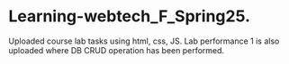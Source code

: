 # Learning-webtech_F_Spring25.
Uploaded course lab tasks using html, css, JS. 
Lab performance 1 is also uploaded where DB CRUD operation has been performed.
